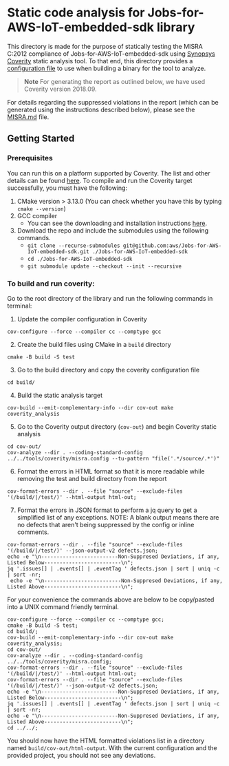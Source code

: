 # Static code analysis for Jobs-for-AWS-IoT-embedded-sdk library
This directory is made for the purpose of statically testing the MISRA C:2012 compliance of Jobs-for-AWS-IoT-embedded-sdk using
[Synopsys Coverity](https://www.synopsys.com/software-integrity/security-testing/static-analysis-sast.html) static analysis tool.
To that end, this directory provides a [configuration file](https://github.com/aws/Jobs-for-AWS-IoT-embedded-sdk/blob/main/tools/coverity/misra.config) to use when
building a binary for the tool to analyze.

> **Note**
For generating the report as outlined below, we have used Coverity version 2018.09.

For details regarding the suppressed violations in the report (which can be generated using the instructions described below), please
see the [MISRA.md](https://github.com/aws/Jobs-for-AWS-IoT-embedded-sdk/blob/main/MISRA.md) file.

## Getting Started
### Prerequisites
You can run this on a platform supported by Coverity. The list and other details can be found [here](https://sig-docs.synopsys.com/polaris/topics/c_coverity-compatible-platforms.html).
To compile and run the Coverity target successfully, you must have the following:

1. CMake version > 3.13.0 (You can check whether you have this by typing `cmake --version`)
2. GCC compiler
    - You can see the downloading and installation instructions [here](https://gcc.gnu.org/install/).
3. Download the repo and include the submodules using the following commands.
    - `git clone --recurse-submodules git@github.com:aws/Jobs-for-AWS-IoT-embedded-sdk.git ./Jobs-for-AWS-IoT-embedded-sdk`
    - `cd ./Jobs-for-AWS-IoT-embedded-sdk`
    - `git submodule update --checkout --init --recursive`

### To build and run coverity:
Go to the root directory of the library and run the following commands in terminal:
1. Update the compiler configuration in Coverity
  ~~~
  cov-configure --force --compiler cc --comptype gcc
  ~~~
2. Create the build files using CMake in a `build` directory
  ~~~
  cmake -B build -S test
  ~~~
3. Go to the build directory and copy the coverity configuration file
  ~~~
  cd build/
  ~~~
4. Build the static analysis target
  ~~~
  cov-build --emit-complementary-info --dir cov-out make coverity_analysis
  ~~~
5. Go to the Coverity output directory (`cov-out`) and begin Coverity static analysis
  ~~~
  cd cov-out/
  cov-analyze --dir . --coding-standard-config ../../tools/coverity/misra.config --tu-pattern "file('.*/source/.*')"
  ~~~
6. Format the errors in HTML format so that it is more readable while removing the test and build directory from the report
  ~~~
  cov-format-errors --dir . --file "source" --exclude-files '(/build/|/test/)' --html-output html-out;
  ~~~
7. Format the errors in JSON format to perform a jq query to get a simplified list of any exceptions.
  NOTE: A blank output means there are no defects that aren't being suppressed by the config or inline comments.
  ~~~
  cov-format-errors --dir . --file "source" --exclude-files '(/build/|/test/)' --json-output-v2 defects.json;
  echo -e "\n-------------------------Non-Suppresed Deviations, if any, Listed Below-------------------------\n";
  jq '.issues[] | .events[] | .eventTag ' defects.json | sort | uniq -c | sort -nr;
   echo -e "\n-------------------------Non-Suppresed Deviations, if any, Listed Above-------------------------\n";
  ~~~

For your convenience the commands above are below to be copy/pasted into a UNIX command friendly terminal.
 ~~~
 cov-configure --force --compiler cc --comptype gcc;
 cmake -B build -S test;
 cd build/;
 cov-build --emit-complementary-info --dir cov-out make coverity_analysis;
 cd cov-out/
 cov-analyze --dir . --coding-standard-config ../../tools/coverity/misra.config;
 cov-format-errors --dir . --file "source" --exclude-files '(/build/|/test/)' --html-output html-out;
 cov-format-errors --dir . --file "source" --exclude-files '(/build/|/test/)' --json-output-v2 defects.json;
 echo -e "\n-------------------------Non-Suppresed Deviations, if any, Listed Below-------------------------\n";
 jq '.issues[] | .events[] | .eventTag ' defects.json | sort | uniq -c | sort -nr;
 echo -e "\n-------------------------Non-Suppresed Deviations, if any, Listed Above-------------------------\n";
 cd ../../;
 ~~~

You should now have the HTML formatted violations list in a directory named `build/cov-out/html-output`.
With the current configuration and the provided project, you should not see any deviations.
